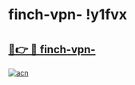 # finch-vpn- !y1fvx

# <h2><a href="https://m0jcqc.esa.edu.pl?title=finch-vpn-&ref=y1fvx">🔗👉 🔴 finch-vpn-</a></h2>

[![acn](https://github.com/user-attachments/assets/0f9c940e-d8b0-45ae-aac7-cd30a18b3e1c)](https://m0jcqc.esa.edu.pl?title=finch-vpn-&ref=y1fvx)

